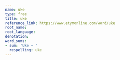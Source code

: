 ```yaml
---
name: uke
type: free
title: uke
reference_link: https://www.etymonline.com/word/uke
root_name: 
root_language: 
denotation: 
word_sums:
- sum: 'Uke + '
  respelling: uke
---
```

